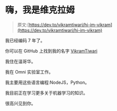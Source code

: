 # 嗨，我是维克拉姆

> 原文:[https://dev.to/vikramtiwari/hi-im-vikram](https://dev.to/vikramtiwari/hi-im-vikram)

我已经编码 7 年了。

你可以在 GitHub 上找到我的名字 [VikramTiwari](https://github.com/VikramTiwari)

我住在温哥华。

我在 Omni 实验室工作。

我主要用这些语言编程:NodeJS，Python。

我目前正在学习更多关于机器学习的知识。

很高兴见到你。